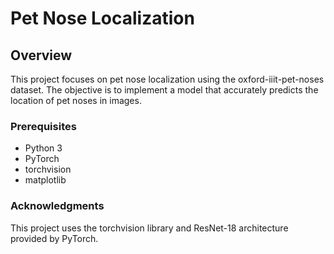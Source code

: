 # Pet Nose Localization

## Overview

This project focuses on pet nose localization using the oxford-iiit-pet-noses dataset. The objective is to implement a model that accurately predicts the location of pet noses in images.

### Prerequisites

- Python 3
- PyTorch
- torchvision
- matplotlib

### Acknowledgments
This project uses the torchvision library and ResNet-18 architecture provided by PyTorch.
